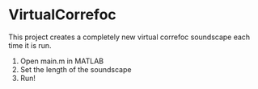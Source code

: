 # VirtualCorrefoc
This project creates a completely new virtual correfoc soundscape each time it is run.

1. Open main.m in MATLAB
2. Set the length of the soundscape
3. Run!

